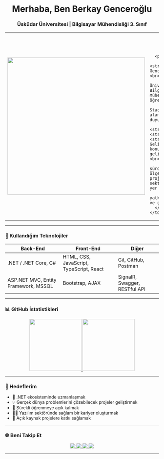 <h1 align="center"> Merhaba, Ben Berkay Genceroğlu</h1>
<h3 align="center">Üsküdar Üniversitesi | Bilgisayar Mühendisliği 3. Sınıf</h3>

<table>
  <tr>
    <td width="40%" align="center">
      <img src="https://media.giphy.com/media/MCMHrLVUhsBW0ZgcAD/giphy.gif" width="450" />
    </td>
    <td width="60%" valign="top">
      <h3 align="center">🧑‍💻 Hakkımda</h3>

      <p align="left">
        Merhaba! Ben <strong>Berkay Genceroğlu</strong>.<br><br>
        Üsküdar Üniversitesi Bilgisayar Mühendisliği 3. sınıf öğrencisiyim.<br><br>
        Back-End ve Full Stack geliştirme alanlarına ilgi duyuyorum.<br><br>
        Şu anda özellikle <strong>.NET</strong>, <strong>C#</strong> ve <strong>Web Geliştirme</strong> konularında kendimi geliştiriyorum.<br><br>
        Hedefim, sürdürülebilir ve ölçeklenebilir projelerle yazılım sektöründe sağlam bir yer edinmek.<br><br>
        Takım çalışmasına yatkın, öğrenmeye açık ve çözüm odaklıyım.
      </p>
    </td>
  </tr>
</table>


---

### 🚀 Kullandığım Teknolojiler

<div align="center">
  
| Back-End | Front-End | Diğer |
|----------|-----------|-------|
| .NET / .NET Core, C# | HTML, CSS, JavaScript, TypeScript, React | Git, GitHub, Postman |
| ASP.NET MVC, Entity Framework, MSSQL | Bootstrap, AJAX | SignalR, Swagger, RESTful API |

</div>

---

### 📊 GitHub İstatistikleri

<div align="center">

<a href="https://github.com/BerkayGenceroglu">
  <img height="170" src="https://github-readme-stats.vercel.app/api?username=BerkayGenceroglu&show_icons=true&theme=radical&hide_border=true" />
</a>
<a href="https://github.com/BerkayGenceroglu">
  <img height="170" src="https://github-readme-stats.vercel.app/api/top-langs/?username=BerkayGenceroglu&layout=compact&theme=radical&hide_border=true" />
</a>

</div>

---

### 🎯 Hedeflerim

- 🚀 .NET ekosisteminde uzmanlaşmak  
- 💡 Gerçek dünya problemlerini çözebilecek projeler geliştirmek  
- 🧠 Sürekli öğrenmeye açık kalmak  
- 👨‍💼 Yazılım sektöründe sağlam bir kariyer oluşturmak  
- 🤝 Açık kaynak projelere katkı sağlamak  

---

### 🌐 Beni Takip Et

<div align="center">

<a href="https://www.linkedin.com/in/berkay-gencero%C4%9Flu-586b52331/" target="_blank">
  <img src="https://img.shields.io/badge/LinkedIn-0A66C2?style=for-the-badge&logo=linkedin&logoColor=white" />
</a>
<a href="mailto:berkaygenceroglu6@gmail.com">
  <img src="https://img.shields.io/badge/Gmail-EA4335?style=for-the-badge&logo=gmail&logoColor=white" />
</a>
<a href="https://github.com/BerkayGenceroglu" target="_blank">
  <img src="https://img.shields.io/badge/GitHub-181717?style=for-the-badge&logo=github&logoColor=white" />
</a>
<a href="https://www.instagram.com/berkay.genceroglu" target="_blank">
  <img src="https://img.shields.io/badge/Instagram-E4405F?style=for-the-badge&logo=instagram&logoColor=white" />
</a>

</div>

---
